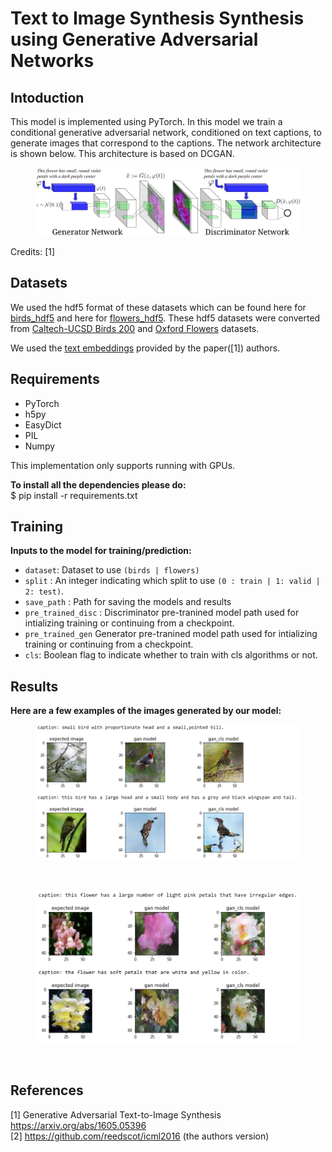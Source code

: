 
# Text to Image Synthesis Synthesis using Generative Adversarial Networks

## Intoduction

This model is implemented using PyTorch. In this model we train a conditional generative adversarial network, conditioned on text captions, to generate images that correspond to the captions. The network architecture is shown below. This architecture is based on DCGAN. 

<figure><img src='images/dcgan_network.png'></figure>
Credits: [1]


## Datasets

We used the hdf5 format of these datasets which can be found here for [birds_hdf5](https://drive.google.com/file/d/1mNhn6MYpBb-JwE86GC1kk0VJsYj-Pn5j/view) and here for [flowers_hdf5](https://drive.google.com/file/d/1EgnaTrlHGaqK5CCgHKLclZMT_AMSTyh8/view). These hdf5 datasets were converted from [Caltech-UCSD Birds 200](http://www.vision.caltech.edu/visipedia/CUB-200.html) and [Oxford Flowers](http://www.robots.ox.ac.uk/~vgg/data/flowers/102/) datasets.

We used the [text embeddings](https://github.com/reedscot/icml2016) provided by the paper([1]) authors. 


## Requirements

- PyTorch 
- h5py
- EasyDict
- PIL
- Numpy

This implementation only supports running with GPUs.<br/>

**To install all the dependencies please do:** <br/>
$ pip install -r requirements.txt<br/>

## Training


**Inputs to the model for training/prediction:**
- `dataset`: Dataset to use `(birds | flowers)`
- `split` : An integer indicating which split to use `(0 : train | 1: valid | 2: test)`.
- `save_path` : Path for saving the models and results
- `pre_trained_disc` : Discriminator pre-tranined model path used for intializing training or continuing from a checkpoint.
- `pre_trained_gen` Generator pre-tranined model path used for intializing training or continuing from a checkpoint.
- `cls`: Boolean flag to indicate whether to train with cls algorithms or not.


## Results

**Here are a few examples of the images generated by our model:** <br/>
<figure><img src='images/success_birds.png'></figure> <br/>
<figure><img src='images/success_flowers.png'></figure> <br/>


## References
[1]  Generative Adversarial Text-to-Image Synthesis https://arxiv.org/abs/1605.05396 </br>
[2] https://github.com/reedscot/icml2016 (the authors version)
